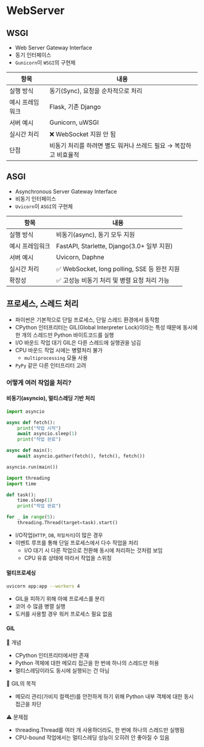 # WebServer

## WSGI

- Web Server Gateway Interface
- 동기 인터페이스
- `Gunicorn`이 `WSGI`의 구현체

| 항목            | 내용                                                             |
| --------------- | ---------------------------------------------------------------- |
| 실행 방식       | 동기(Sync), 요청을 순차적으로 처리                               |
| 예시 프레임워크 | Flask, 기존 Django                                               |
| 서버 예시       | Gunicorn, uWSGI                                                  |
| 실시간 처리     | ❌ WebSocket 지원 안 됨                                          |
| 단점            | 비동기 처리를 하려면 별도 워커나 쓰레드 필요 → 복잡하고 비효율적 |

## ASGI

- Asynchronous Server Gateway Interface
- 비동기 인터페이스
- `Uvicorn`이 `ASGI`의 구현체

| 항목            | 내용                                         |
| --------------- | -------------------------------------------- |
| 실행 방식       | 비동기(async), 동기 모두 지원                |
| 예시 프레임워크 | FastAPI, Starlette, Django(3.0+ 일부 지원)   |
| 서버 예시       | Uvicorn, Daphne                              |
| 실시간 처리     | ✅ WebSocket, long polling, SSE 등 완전 지원 |
| 확장성          | ✅ 고성능 비동기 처리 및 병렬 요청 처리 가능 |

## 프로세스, 스레드 처리

- 파이썬은 기본적으로 단일 프로세스, 단일 스레드 환경에서 동작함
- CPython 인터프리터는 GIL(Global Interpreter Lock)이라는 특성 때문에 동시에 한 개의 스레드만 Python 바이트코드를 실행
- I/O 바운드 작업 대기 GIL은 다른 스레드에 실행권을 넘김
- CPU 바운드 작업 시에는 병렬처리 불가
  - `multiprocessing` 모듈 사용
- `PyPy` 같은 다른 인터프리터 고려
  
### 어떻게 여러 작업을 처리?

#### 비동기(asyncio), 멀티스레딩 기반 처리

```python
import asyncio

async def fetch():
    print("작업 시작")
    await asyncio.sleep(1)
    print("작업 완료")

async def main():
    await asyncio.gather(fetch(), fetch(), fetch())

asyncio.run(main())
```

```python
import threading
import time

def task():
    time.sleep(1)
    print("작업 완료")

for _ in range(5):
    threading.Thread(target=task).start()
```

- I/O작업(`HTTP`, `DB`, `파일처리`)이 많은 경우
- 이벤트 루프를 통해 단일 프로세스에서 다수 작업을 처리
  - I/O 대기 시 다른 작업으로 전환해 동시에 처리하는 것처럼 보임
  - CPU 유휴 상태에 따라서 작업을 스위칭

#### 멀티프로세싱

```bash
uvicorn app:app --workers 4
```

- GIL을 피하기 위해 아예 프로세스를 분리
- 코어 수 많큼 병렬 실행
- 도커를 사용할 경우 워커 프로세스 필요 없음

#### GIL

📌 개념

- CPython 인터프리터에서만 존재
- Python 객체에 대한 메모리 접근을 한 번에 하나의 스레드만 허용
- 멀티스레딩이라도 동시에 실행되는 건 아님

🎯 GIL의 목적

- 메모리 관리(가비지 컬렉션)를 안전하게 하기 위해 Python 내부 객체에 대한 동시 접근을 차단

⚠️ 문제점

- threading.Thread를 여러 개 사용하더라도, 한 번에 하나의 스레드만 실행됨
- CPU-bound 작업에서는 멀티스레딩 성능이 오히려 안 좋아질 수 있음
